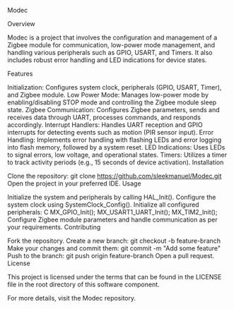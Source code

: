 Modec

Overview

Modec is a project that involves the configuration and management of a Zigbee module for communication, low-power mode management, and handling various peripherals such as GPIO, USART, and Timers. It also includes robust error handling and LED indications for device states.

Features

Initialization: Configures system clock, peripherals (GPIO, USART, Timer), and Zigbee module.
Low Power Mode: Manages low-power mode by enabling/disabling STOP mode and controlling the Zigbee module sleep state.
Zigbee Communication: Configures Zigbee parameters, sends and receives data through UART, processes commands, and responds accordingly.
Interrupt Handlers: Handles UART reception and GPIO interrupts for detecting events such as motion (PIR sensor input).
Error Handling: Implements error handling with flashing LEDs and error logging into flash memory, followed by a system reset.
LED Indications: Uses LEDs to signal errors, low voltage, and operational states.
Timers: Utilizes a timer to track activity periods (e.g., 15 seconds of device activation).
Installation

Clone the repository:
git clone https://github.com/sleekmanuel/Modec.git
Open the project in your preferred IDE.
Usage

Initialize the system and peripherals by calling HAL_Init().
Configure the system clock using SystemClock_Config().
Initialize all configured peripherals:
C
MX_GPIO_Init();
MX_USART1_UART_Init();
MX_TIM2_Init();
Configure Zigbee module parameters and handle communication as per your requirements.
Contributing

Fork the repository.
Create a new branch:
git checkout -b feature-branch
Make your changes and commit them:
git commit -m "Add some feature"
Push to the branch:
git push origin feature-branch
Open a pull request.
License

This project is licensed under the terms that can be found in the LICENSE file in the root directory of this software component.

For more details, visit the Modec repository.
